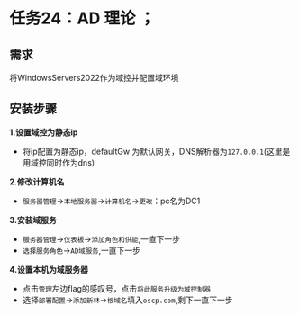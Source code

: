 # 任务24：AD 理论 ；

## 需求

将WindowsServers2022作为域控并配置域环境

## 安装步骤

**1.设置域控为静态ip**

- 将ip配置为静态ip，defaultGw 为默认网关，DNS解析器为`127.0.0.1`(这里是用域控同时作为dns)

**2.修改计算机名**

- `服务器管理`->`本地服务器`->`计算机名`->`更改`：pc名为DC1

**3.安装域服务**

- `服务器管理`->`仪表板`->`添加角色和供能`,一直下一步
- `选择服务角色`->`AD域服务`,一直下一步

**4.设置本机为域服务器**

- 点击`管理`左边flag的感叹号，点击`将此服务升级为域控制器`
- 选择`部署配置`->`添加新林`->`根域名`填入`oscp.com`,剩下一直下一步